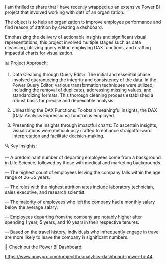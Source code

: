 I am thrilled to share that I have recently wrapped up an extensive Power BI project that involved working with data of an organization.

The object is to help an organization to improve employee performance and find reason of attrition by creating a dashboard.

Emphasizing the delivery of actionable insights and significant visual representations, this project involved multiple stages such as data cleansing, utilizing query editor, employing DAX functions, and crafting impactful charts for visualization.

📊 Project Approach:

1. Data Cleaning through Query Editor: The initial and essential phase involved guaranteeing the integrity and consistency of the data. In the Power Query Editor, various transformation techniques were utilized, including the removal of duplicates, addressing missing values, and standardizing formats. This thorough cleaning process established a robust basis for precise and dependable analysis.

2. Unleashing the DAX Functions: To obtain meaningful insights, the DAX (Data Analysis Expressions) function is employed.

3. Presenting the insights through impactful charts: To ascertain insights, visualizations were meticulously crafted to enhance straightforward interpretation and facilitate decision-making.



🔍 Key Insights:

-- A predominant number of departing employees come from a background in Life Science, followed by those with medical and marketing backgrounds.

-- The highest count of employees leaving the company falls within the age range of 26-35 years.

-- The roles with the highest attrition rates include laboratory technician, sales executive, and research scientist.

-- The majority of employees who left the company had a monthly salary below the average salary.

-- Employees departing from the company are notably higher after spending 1 year, 5 years, and 10 years in their respective tenures.

-- Based on the travel history, individuals who infrequently engage in travel are more likely to leave the company in significant numbers.



🔗 Check out the Power BI Dashboard:

https://www.novypro.com/project/hr-analytics-dashboard-power-bi-44
